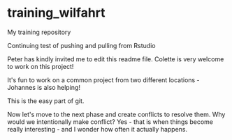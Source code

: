 # training_wilfahrt
My training repository

Continuing test of pushing and pulling from Rstudio

Peter has kindly invited me to edit this readme file. Colette is very welcome to work on this project!

It's fun to work on a common project from two different locations - Johannes is also helping!

This is the easy part of git.

Now let's move to the next phase and create conflicts to resolve them. Why would we intentionally make conflict? Yes - that is when things become really interesting - and I wonder how often it actually happens. 


